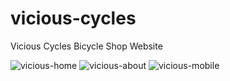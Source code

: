 # vicious-cycles

Vicious Cycles Bicycle Shop Website


![vicious-home](https://user-images.githubusercontent.com/11032326/223555052-7b8db289-dc6e-4920-944b-7598c7d58aaa.PNG)
![vicious-about](https://user-images.githubusercontent.com/11032326/223555058-491de9a7-1669-4608-8db1-2dfcf86c6a38.PNG)
![vicious-mobile](https://user-images.githubusercontent.com/11032326/223555060-a4fde485-b8ab-474f-b998-4414652fbf3f.PNG)
